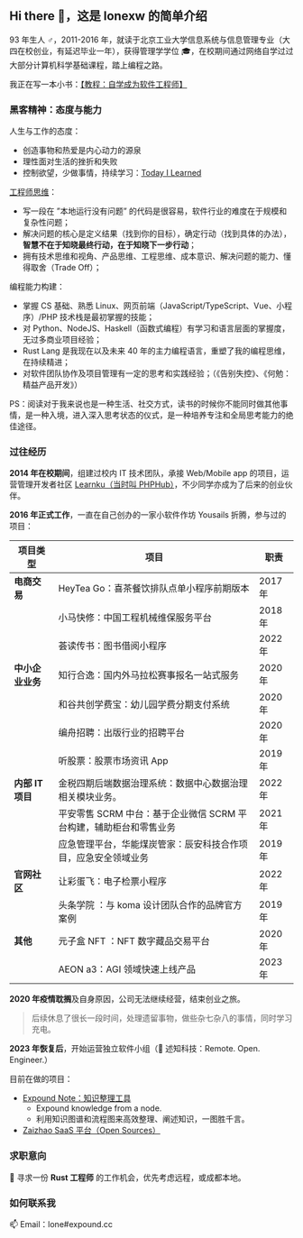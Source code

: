 ## Hi there 👋，这是 lonexw 的简单介绍

93 年生人 ♂，2011-2016 年，就读于北京工业大学信息系统与信息管理专业（大四在校创业，有延迟毕业一年），获得管理学学位 :mortar_board:，在校期间通过网络自学过过大部分计算机科学基础课程，踏上编程之路。

我正在写一本小书：[【教程：自学成为软件工程师】](https://lonexw.github.io/sse-book/)

### 黑客精神：态度与能力

人生与工作的态度：
- 创造事物和热爱是内心动力的源泉
- 理性面对生活的挫折和失败
- 控制欲望，少做事情，持续学习：[Today I Learned](https://lonexw.github.io/til/)
  
[工程师思维](https://lonexw.github.io/sse-book/engineer/intro.html)：
- 写一段在 ”本地运行没有问题” 的代码是很容易，软件行业的难度在于规模和复杂性问题；
- 解决问题的核心是定义结果（找到你的目标），确定行动（找到具体的办法），**智慧不在于知晓最终行动，在于知晓下一步行动**；
- 拥有技术思维和视角、产品思维、工程思维、成本意识、解决问题的能力、懂得取舍（Trade Off）；
  
编程能力构建：
- 掌握 CS 基础、熟悉 Linux、网页前端（JavaScript/TypeScript、Vue、小程序）/PHP 技术栈是最初掌握的技能；
- 对 Python、NodeJS、Haskell（函数式编程）有学习和语言层面的掌握度，无过多商业项目经验；
- Rust Lang 是我现在以及未来 40 年的主力编程语言，重塑了我的编程思维，在持续精进；
- 对软件团队协作及项目管理有一定的思考和实践经验；（《告别失控》、《何勉：精益产品开发》）

PS：阅读对于我来说也是一种生活、社交方式，读书的时候你不能同时做其他事情，是一种入境，进入深入思考状态的仪式，是一种培养专注和全局思考能力的绝佳途径。

### 过往经历

**2014 年在校期间**，组建过校内 IT 技术团队，承接 Web/Mobile app 的项目，运营管理开发者社区 [Learnku（当时叫 PHPHub）](https://learnku.com)，不少同学亦成为了后来的创业伙伴。

**2016 年正式工作**，一直在自己创办的一家小软件作坊 Yousails 折腾，参与过的项目：

|       **项目类型**       | **项目**             | **职责** |
| ------------ | ------------------ | ------ |
| **电商交易**    | HeyTea Go：喜茶餐饮排队点单小程序前期版本         |  2017 年      |
|              | 小马快修：中国工程机械维保服务平台              |  2018 年      |
|              | 荟读传书：图书借阅小程序               |   2022 年     |
| **中小企业业务**   | 知行合逸：国内外马拉松赛事报名一站式服务    |   2020 年     |
|              | 和谷共创学费宝：幼儿园学费分期支付系统        |   2020 年     |
|              | 编舟招聘：出版行业的招聘平台               |    2020 年    |
|              | 听股票：股票市场资讯 App                |    2019 年    |
| **内部 IT 项目** | 金税四期后端数据治理系统：数据中心数据治理相关模块业务。       |    2022 年    |
|              | 平安零售 SCRM 中台：基于企业微信 SCRM 平台构建，辅助柜台和零售业务 |   2021 年     |
|              | 应急管理平台，华能煤炭管家：辰安科技合作项目，应急安全领域业务      |    2019 年    |
| **官网社区**    | 让彩蛋飞：电子检票小程序   |    2022 年    |
|              | 头条学院 ：与 koma 设计团队合作的品牌官方案例  |    2019 年    |
| **其他**     | 元子盒 NFT ：NFT 数字藏品交易平台           |     2020 年   |
|              | AEON a3：AGI 领域快速上线产品            |   2023 年     |



**2020 年疫情耽搁**及自身原因，公司无法继续经营，结束创业之旅。

> 后续休息了很长一段时间，处理遗留事物，做些杂七杂八的事情，同时学习充电。

**2023 年恢复后**，开始运营独立软件小组（🌿 述知科技：Remote. Open. Engineer.）

目前在做的项目：
- [Expound Note：知识整理工具](https://phab.xyz/project/view/1/)
  - Expound knowledge from a node.
  - 利用知识图谱和流程图来高效整理、阐述知识，一图胜千言。 
- [Zaizhao SaaS 平台（Open Sources）](https://phab.xyz/project/view/9/)

### 求职意向

🙌 寻求一份 **Rust 工程师** 的工作机会，优先考虑远程，或成都本地。

### 如何联系我

📫 Email：lone#expound.cc
